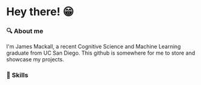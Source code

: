 # Hey there! :grin:

### :mag: About me
I'm James Mackall, a recent Cognitive Science and Machine Learning graduate from UC San Diego.  This github is somewhere for me to store and showcase my projects.

### :abacus: Skills
![<Jupyter>](https://img.shields.io/badge/<Jupyter>-<Orange>?style=for-the-badge&logo=<Jupyter>&logoColor=<Orange>)
